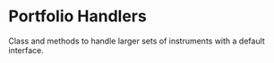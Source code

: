 # Portfolio Handlers
Class and methods to handle larger sets of instruments with a default interface.